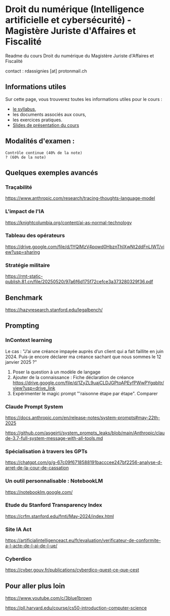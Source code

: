 # Droit du numérique (Intelligence artificielle et cybersécurité) - Magistère Juriste d'Affaires et Fiscalité 
Readme du cours Droit du numérique du Magistère Juriste d'Affaires et Fiscalité

contact : rdassignies [at] protonmail.ch

## Informations utiles
Sur cette page, vous trouverez toutes les informations utiles pour le cours :

- [le syllabus](https://docs.google.com/document/d/1qVX_ksPXnTUTA_onTp8U2izJ8HKUsgJtmJ2QBPvQJUU/edit?tab=t.0),
- les documents associés aux cours,
- les exercices pratiques.
- [Slides de présentation du cours](https://my.beekast.com/kast/6841907a59435da66d5427a8/presentation)

## Modalités d'examen :

    Contrôle continue (40% de la note)
    ? (60% de la note)

## Quelques exemples avancés

### Traçabilité
https://www.anthropic.com/research/tracing-thoughts-language-model 

### L'impact de l'IA
https://knightcolumbia.org/content/ai-as-normal-technology 

### Tableau des opérateurs
https://drive.google.com/file/d/1YQlMzV4powd0HbznThIXwNt2ddFnLIWT/view?usp=sharing 

### Stratégie militaire 
https://rmt-static-publish.81.cn/file/20250520/97a6f6d175f72cefce3a373280329f36.pdf 

## Benchmark
https://hazyresearch.stanford.edu/legalbench/ 

## Prompting
### InContext learning
Le cas : "J’ai une créance impayée auprès d’un client qui a fait faillite en juin 2024. Puis-je encore déclarer ma créance sachant que nous sommes le 12 janvier 2025 ?"
1. Poser la question à un modèle de langage
2. Ajouter de la connaissance : Fiche déclaration de créance https://drive.google.com/file/d/1ZyZL9uajCLDJGPtoAPEyfPWwPYgqbItr/view?usp=drive_link
3. Expérimenter le magic prompt "'raisonne étape par étape". Comparer

### Claude Prompt System
https://docs.anthropic.com/en/release-notes/system-prompts#may-22th-2025 

https://github.com/asgeirtj/system_prompts_leaks/blob/main/Anthropic/claude-3.7-full-system-message-with-all-tools.md 


### Spécialisation à travers les GPTs
https://chatgpt.com/g/g-67c09f6718588191bacccee247bf2256-analyse-d-arret-de-la-cour-de-cassation

### Un outil personnalisable : NotebookLM

https://notebooklm.google.com/

### Etude du Stanford Transparency Index 
https://crfm.stanford.edu/fmti/May-2024/index.html

### Site IA Act 
https://artificialintelligenceact.eu/fr/evaluation/verificateur-de-conformite-a-l-acte-de-l-ai-de-l-ue/

### Cyberdico
https://cyber.gouv.fr/publications/cyberdico-quest-ce-que-cest 
## Pour aller plus loin

https://www.youtube.com/c/3blue1brown 

https://pll.harvard.edu/course/cs50-introduction-computer-science





